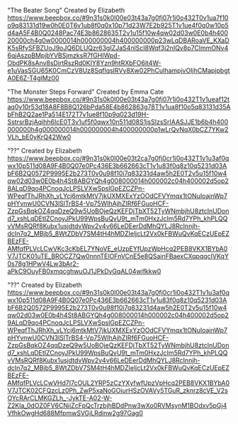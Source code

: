 "The Beater Song"
Created by Elizabeth
https://www.beepbox.co/#9n31s0k0l00e03t43a7g0fj07r1i0o432T0v1ua7f10o9q83131d19w0h0E0T6v1ub8f0q0x10p71d23W7E2b925T1v1ue4f0q0w10p5d4aA5F4B0Q0248Pac74E3b8628635T2v1u15f10w4qw02d03w0E0b4h40020000ch4g0w0000014h000000004h400000000p23wLqDBARoaVE_KXaDK5sRfySFBZUoJ9oJQ6DLUQzr63gIZJaS4nlScI8Wqf3j2nIQv8p7ClmmONv46qjAszpBMpjbYVBSjmzksR7fGHIWpd-ObdPK8sAnv8sDirtRszRd0KIY8Yzn9htRXbFO6it4W-e1uVasSGU65K0CmCzV8Uz8SqflqsIRVy8Xw02PhCuIhampjvOIjhCMapjpbgtA0E6Z-T4gIMz00

"The Monster Steps Forward"
Created by Emma Cate
https://www.beepbox.co/#9n31s0k0l00e03t43a7g0fj07r1i0o432T1v1ueaf12taq0y10r53d18A8F8B8Q126bPda58E4b862863g78T1v1ua8f10o5q83131d35AbFhB2Q2ae1Pa514E172T7v1ue8f10p9q023d19H-SstrsrBzjAqihh6IcE0T3v1uf5f0qwx10n511d08S1jsSIzsSrIAASJJE1b6b4h400000000h4g000000014h000000004h400000000p1wLrQvNqX0bCZ7YKw2VLh_bE0yKrQ42Ww0

"??"
Created by Elizabeth
https://www.beepbox.co/#9n31s0k0l00e03t2ca7g0fj0cr1i0o432T1v1u3af0qwx10p511d08A9F4B0Q07e0Pc436E3b662663cT1v1u83f0q8z10q5231d03AbF6B2Q0572P9995E2b273T0v0u98f10i7q83231d4aw5h2E0T2v5u15f10w4qw02d03w0E0b4h4St8ABGYQh4g008000014h000002c04h400002d5op28ALqD9qo4PCnoqJcLPSLVXwSpslGpEZCZPn-WPeqfThJRhXh_vLYcj6mtkMtV7jkUXMXExYzOOdCFVYmqx1tONuIoajnWp7pHYvnwU0CVN3lSlTrBS4-Vp75WIhAjhZIRf6FGuoHCF-ZzpGsBqkOZ4qqDzeQ9w5UoBOjeQzKEFDjTbXT52TyWNmbjhU8ztcInUDond7_xshLqDEtIZCnoyJPkU99WpsBuQvU9t_mTm0HxzJcIm5Rd7YPh_khPLQQvVMsRQRf8Kubx1usjdtdvWpv2v4v66LeDEerDdMhQYLJ8RcInnjh-dcIn7q2_MBjb5_8WtZDbV7SM4tH4hMDZIeljcLt2Vx0kFBWuQvKqECzUEpEZBEzFE-AMfqfPLVcLCwVKc3cKbEL7YNoVE_eUzpEYfUpzWpHcq2PEB8VKX1BYbA0V7JTCK01uTE_BROCZ7Qw0nnnTElOFnVCnE5e8QSainFBaexCXqpqqcIVKqY0s78g1HPwV4Lw3bAr2-aPkC9OuyFB0xmqcghwuOJ1JPkDvGqAL04wifkkw0

"??"
Created by Elizabeth
https://www.beepbox.co/#9n31s0k0l00e03t43a7g0fj0cr1i0o432T1v1u3af0qwx10p511d08A9F4B0Q07e0Pc436E3b662663cT1v1u83f0q8z10q5231d03AbF6B2Q0572P9995E2b273T0v0u98f10i7q83231d4aw5h2E0T2v5u15f10w4qw02d03w0E0b4h4St8ABGYQh4g008000014h000002c04h400002d5op29ALqD9qo4PCnoqJcLPSLVXwSpslGpEZCZPn-WPeqfThJRhXh_vLYcj6mtkMtV7jkUXMXExYzOOdCFVYmqx1tONuIoajnWp7pHYvnwU0CVN3lSlTrBS4-Vp75WIhAjhZIRf6FGuoHCF-ZzpGsBqkOZ4qqDzeQ9w5UoBOjeQzKEFDjTbXT52TyWNmbjhU8ztcInUDond7_xshLqDEtIZCnoyJPkU99WpsBuQvU9t_mTm0HxzJcIm5Rd7YPh_khPLQQvVMsRQRf8Kubx1usjdtdvWpv2v4v66LeDEerDdMhQYLJ8RcInnjh-dcIn7q2_MBjb5_8WtZDbV7SM4tH4hMDZIeljcLt2Vx0kFBWuQvKqECzUEpEZBEzFE-AMfqfPLVcLCwVHd7I7cOUL2YRP5zCzYXyfwfUpzVpHcq2PEB8VKX1BYbA0V7JTCK02CFQzcLz0Ph_ZwP5xaNoGOiurHSzOVAVy5TGuR_zknrz8cVE_V2sOYcRArCLMKGZLh_-JykTE-A02-W-Z2Kla_0dOZ0FV6CNiiZcFpQcTrzbjhBDdPnw3wXo0RVMsynM1BOdxv5pGj4VfhkOwgHd688MfpmwSVGjLRdinw2g97Gag0
